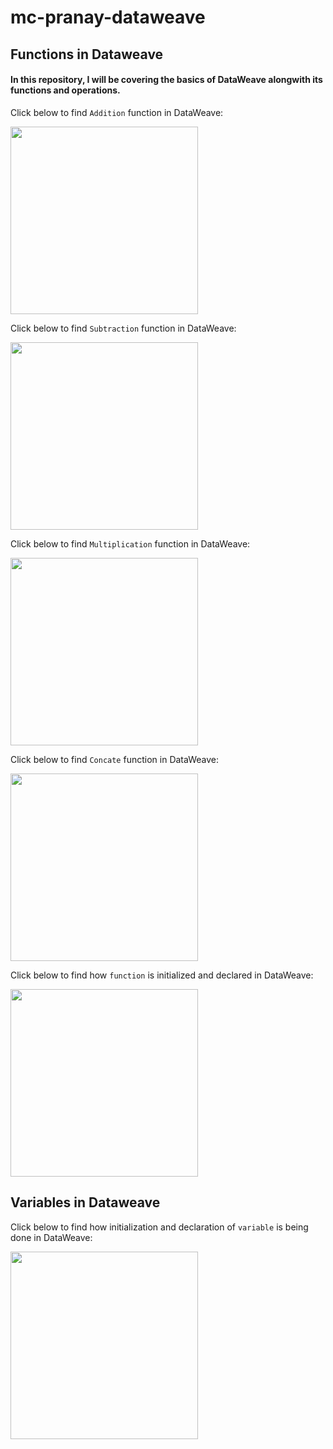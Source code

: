 # mc-pranay-dataweave

## Functions in Dataweave

#### In this repository, I will be covering the basics of DataWeave alongwith its functions and operations.

Click below to find `Addition` function in DataWeave:

<a href="https://dataweave.mulesoft.com/learn/playground?projectMethod=GHRepo&repo=mulecraft-training-org/mc-pranay-dataweave&path=functions/addition"><img width="300" src="/images/dwplayground-button.png"></a>

Click below to find `Subtraction` function in DataWeave:

<a href="https://dataweave.mulesoft.com/learn/playground?projectMethod=GHRepo&repo=MuleCraft/mc-pranay-dataweave&path=functions/subtraction"><img width="300" src="/images/dwplayground-button.png"></a>

Click below to find `Multiplication` function in DataWeave:

<a href="https://dataweave.mulesoft.com/learn/playground?projectMethod=GHRepo&repo=MuleCraft/mc-pranay-dataweave&path=functions/multiplication"><img width="300" src="/images/dwplayground-button.png"></a>

Click below to find `Concate` function in DataWeave:

<a href="https://dataweave.mulesoft.com/learn/playground?projectMethod=GHRepo&repo=MuleCraft/mc-pranay-dataweave&path=functions/concate"><img width="300" src="/images/dwplayground-button.png"></a>

Click below to find how `function` is initialized and declared in DataWeave:

<a href="https://dataweave.mulesoft.com/learn/playground?projectMethod=GHRepo&repo=MuleCraft/mc-pranay-dataweave&path=functions/functionDeclaration"><img width="300" src="/images/dwplayground-button.png"></a>

## Variables in Dataweave

Click below to find how initialization and declaration of `variable` is being done in DataWeave:

<a href="https://dataweave.mulesoft.com/learn/playground?projectMethod=GHRepo&repo=MuleCraft/mc-pranay-dataweave&path=variables/declaration"><img width="300" src="/images/dwplayground-button.png"></a>
